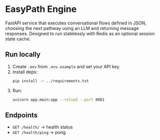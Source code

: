 # EasyPath Engine

FastAPI service that executes conversational flows defined in JSON, choosing the next pathway using an LLM and returning message responses. Designed to run statelessly with Redis as an optional session state cache.

## Run locally

1. Create `.env` from `.env.example` and set your API key.
2. Install deps:
   ```bash
   pip install -r ../requirements.txt
   ```
3. Run:
   ```bash
   uvicorn app.main:app --reload --port 8081
   ```

## Endpoints

- `GET /health/` → health status
- `GET /health/ping` → pong


